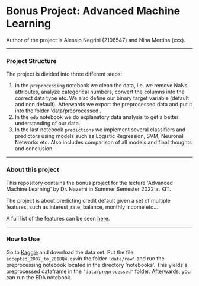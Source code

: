 # Bonus Project: Advanced Machine Learning

Author of the project is Alessio Negrini (2106547) and Nina Mertins (xxx).
_____

### Project Structure
The project is divided into three different steps:
1. In the `preprocessing` notebook we clean the data, i.e. we remove NaNs attributes, analyze categorical numbers, convert the columns into the correct data type etc. We also define our binary target variable (default and non default). Afterwards we export the preprocessed data and put it into the folder 'data/preprocessed'.
2. In the `eda` notebook we do explanatory data analysis to get a better understanding of our data.
3. In the last notebook `predictions` we implement several classifiers and predictors using models such as Logistic Regression, SVM, Neuronal Networks etc. Also includes comparison of all models and final thoughts and conclusion.
_____
### About this project
This repository contains the bonus project for the lecture 'Advanced Machine Learning' 
by Dr. Nazemi in Summer Semester 2022 at KIT.

The project is about predicting credit default given a set of multiple features, such as interest_rate, balance, monthly income etc... 

A full list of the features can be seen [here](https://drive.google.com/file/d/1UzyKMtrzL3aEEQpeYIz_qjBWyW-lAMr0/view).

____
### How to Use
Go to [Kaggle](https://www.kaggle.com/datasets/wordsforthewise/lending-club/code?datasetId=902) and download the data set. 
Put the file `accepted_2007_to_2018Q4.csv`in the folder `'data/raw'` and run the preprocessing notebook located in the directory 'notebooks'. 
This yields a preprocessed dataframe in the `'data/preprocessed'` folder. Afterwards, you can run the EDA notebook.
